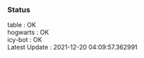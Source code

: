 ### Status


table : OK  
hogwarts : OK  
icy-bot : OK  
Latest Update : 2021-12-20 04:09:57.362991
